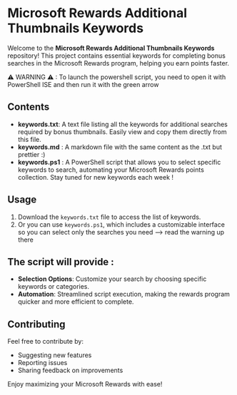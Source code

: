 # Microsoft Rewards Additional Thumbnails Keywords

Welcome to the **Microsoft Rewards Additional Thumbnails Keywords** repository! This project contains essential keywords for completing bonus searches in the Microsoft Rewards program, helping you earn points faster.

⚠ WARNING ⚠ : To launch the powershell script, you need to open it with PowerShell ISE and then run it with the green arrow 

## Contents

- **keywords.txt**: A text file listing all the keywords for additional searches required by bonus thumbnails. Easily view and copy them directly from this file.
- **keywords.md** : A markdown file with the same content as the .txt but prettier :)
- **keywords.ps1** : A PowerShell script that allows you to select specific keywords to search, automating your Microsoft Rewards points collection. Stay tuned for new keywords each week !

## Usage

1. Download the `keywords.txt` file to access the list of keywords.
2. Or you can use `keywords.ps1`, which includes a customizable interface so you can select only the searches you need --> read the warning up there

## The script will provide :

- **Selection Options**: Customize your search by choosing specific keywords or categories.
- **Automation**: Streamlined script execution, making the rewards program quicker and more efficient to complete.

## Contributing

Feel free to contribute by:
- Suggesting new features
- Reporting issues
- Sharing feedback on improvements

Enjoy maximizing your Microsoft Rewards with ease!
